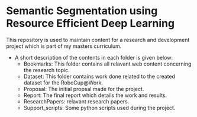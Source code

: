 # Semantic Segmentation using Resource Efficient Deep Learning
This repository is used to maintain content for a research and development project which is part of my masters curriculum. 

* A short description of the contents in each folder is given below:
    * Bookmarks: This folder contains all relavant web content concerning the research topic.
    * Dataset: This folder contains work done related to the created dataset for the RoboCup@Work.
    * Proposal: The initial propsal made for the project.
    * Report: The final report which details the work and results.
    * ResearchPapers: relavant research papers.
    * Support_scripts: Some python scripts used during the project.